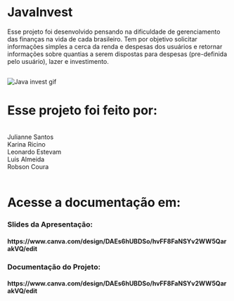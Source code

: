 # JavaInvest

Esse projeto foi desenvolvido pensando na dificuldade de gerenciamento das finanças na vida de cada brasileiro.
Tem por objetivo solicitar informações simples a cerca da renda e despesas dos usuários e retornar informações sobre quantias a serem dispostas para despesas (pre-definida pelo usuário), lazer e investimento.
##

![Java invest gif](https://user-images.githubusercontent.com/42747888/138188430-93f36581-925b-4833-9c01-ddcdd5fc2330.gif)


<h1>
  Esse projeto foi feito por: 
</h1>
<br>
    Julianne Santos
    <br>
	  Karina Ricino
    <br>
    Leonardo Estevam		
    <br>
		Luis Almeida 			
    <br>
		Robson Coura
</br>
<br>
  <h1>Acesse a documentação em:</h1>
  <h3>Slides da Apresentação:</h3>
  <h4>
    https://www.canva.com/design/DAEs6hUBDSo/hvFF8FaNSYv2WW5QarakVQ/edit
  </h4>

  <h3>Documentação do Projeto:</h3>
  <h4>
    https://www.canva.com/design/DAEs6hUBDSo/hvFF8FaNSYv2WW5QarakVQ/edit
  </h4>
</br>  
